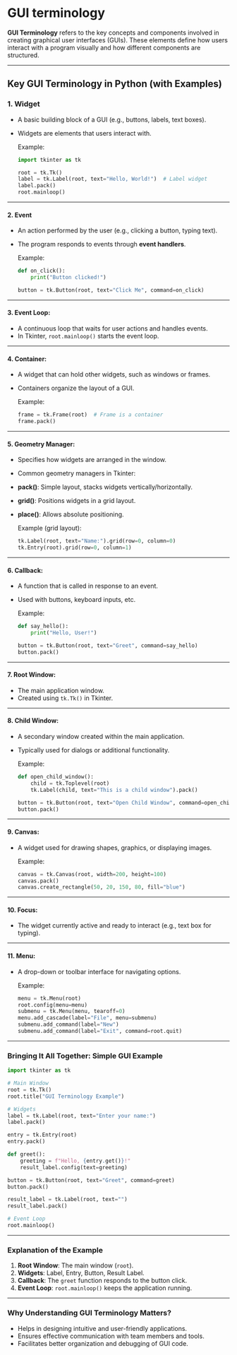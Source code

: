 # GUI terminology

**GUI Terminology** refers to the key concepts and components involved in creating graphical user interfaces (GUIs). These elements define how users interact with a program visually and how different components are structured.

---

## Key GUI Terminology in Python (with Examples)

### 1. **Widget**

- A basic building block of a GUI (e.g., buttons, labels, text boxes).
- Widgets are elements that users interact with.

  Example:

  ```python
  import tkinter as tk

  root = tk.Tk()
  label = tk.Label(root, text="Hello, World!")  # Label widget
  label.pack()
  root.mainloop()
  ```

---

#### 2. **Event**

- An action performed by the user (e.g., clicking a button, typing text).
- The program responds to events through **event handlers**.

  Example:

  ```python
  def on_click():
      print("Button clicked!")

  button = tk.Button(root, text="Click Me", command=on_click)
  ```

---

#### 3. **Event Loop**:

- A continuous loop that waits for user actions and handles events.
- In Tkinter, `root.mainloop()` starts the event loop.

---

#### 4. **Container**:

- A widget that can hold other widgets, such as windows or frames.
- Containers organize the layout of a GUI.

  Example:

  ```python
  frame = tk.Frame(root)  # Frame is a container
  frame.pack()
  ```

---

#### 5. **Geometry Manager**:

- Specifies how widgets are arranged in the window.
- Common geometry managers in Tkinter:
- **pack()**: Simple layout, stacks widgets vertically/horizontally.
- **grid()**: Positions widgets in a grid layout.
- **place()**: Allows absolute positioning.

  Example (grid layout):

  ```python
  tk.Label(root, text="Name:").grid(row=0, column=0)
  tk.Entry(root).grid(row=0, column=1)
  ```

---

#### 6. **Callback**:

- A function that is called in response to an event.
- Used with buttons, keyboard inputs, etc.

  Example:

  ```python
  def say_hello():
      print("Hello, User!")

  button = tk.Button(root, text="Greet", command=say_hello)
  button.pack()
  ```

---

#### 7. **Root Window**:

- The main application window.
- Created using `tk.Tk()` in Tkinter.

---

#### 8. **Child Window**:

- A secondary window created within the main application.
- Typically used for dialogs or additional functionality.

  Example:

  ```python
  def open_child_window():
      child = tk.Toplevel(root)
      tk.Label(child, text="This is a child window").pack()

  button = tk.Button(root, text="Open Child Window", command=open_child_window)
  button.pack()
  ```

---

#### 9. **Canvas**:

- A widget used for drawing shapes, graphics, or displaying images.

  Example:

  ```python
  canvas = tk.Canvas(root, width=200, height=100)
  canvas.pack()
  canvas.create_rectangle(50, 20, 150, 80, fill="blue")
  ```

---

#### 10. **Focus**:

- The widget currently active and ready to interact (e.g., text box for typing).

---

#### 11. **Menu**:

- A drop-down or toolbar interface for navigating options.

  Example:

  ```python
  menu = tk.Menu(root)
  root.config(menu=menu)
  submenu = tk.Menu(menu, tearoff=0)
  menu.add_cascade(label="File", menu=submenu)
  submenu.add_command(label="New")
  submenu.add_command(label="Exit", command=root.quit)
  ```

---

### Bringing It All Together: Simple GUI Example

```python
import tkinter as tk

# Main Window
root = tk.Tk()
root.title("GUI Terminology Example")

# Widgets
label = tk.Label(root, text="Enter your name:")
label.pack()

entry = tk.Entry(root)
entry.pack()

def greet():
    greeting = f"Hello, {entry.get()}!"
    result_label.config(text=greeting)

button = tk.Button(root, text="Greet", command=greet)
button.pack()

result_label = tk.Label(root, text="")
result_label.pack()

# Event Loop
root.mainloop()
```

---

### Explanation of the Example

1. **Root Window**: The main window (`root`).
2. **Widgets**: Label, Entry, Button, Result Label.
3. **Callback**: The `greet` function responds to the button click.
4. **Event Loop**: `root.mainloop()` keeps the application running.

---

### Why Understanding GUI Terminology Matters?

- Helps in designing intuitive and user-friendly applications.
- Ensures effective communication with team members and tools.
- Facilitates better organization and debugging of GUI code.
